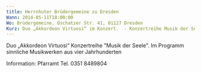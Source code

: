 ```yaml
---
title: Herrnhuter Brüdergemeine zu Dresden
Wann: 2014-05-11T18:00:00
Wo: Brüdergemeine, Oschatzer Str. 41, 01127 Dresden
Kurz: Duo „Akkordeon Virtuosi“ im Konzert.  - Konzertreihe Musik der Seele.
---
```


Duo „Akkordeon Virtuosi“
Konzertreihe "Musik der Seele".
Im Programm sinnliche Musikwerken aus vier Jahrhunderten 

Information:
Pfarramt 
Tel. 0351 8489804